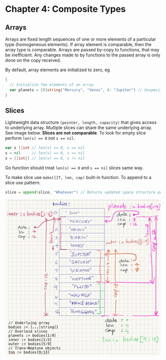 # Chapter 4: Composite Types

## Arrays
Arrays are fixed length sequences of one or more elements of a particular type (homogeneous elements).
If array element is comparable, then the array type is comparable. Arrays are passed by-copy to functions, 
that may be inefficient. Any changes made to by functions to the passed array is only done on the 
copy received.

By default, array elements are initialized to zero, eg
```go
{
  // Initialize few elements of an array
  var planets = [8]string{"Mercury", "Venus", 4: "Jupiter"} // Unspecified take "" values
} 
```

## Slices
Lightweight data structure `(pointer, length, capacity)` that gives access to underlying array.
Multiple slices can share the same underlying array. See image below. **Slices are not comparable**. 
To look for empty slice perform `len(s) == 0` not `s == nil`.
```go
var s []int // len(s) == 0, s == nil
s = nil     // len(s) == 0, s == nil
s = []int{} // len(s) == 0, s != nil
```
Go function should treat `len(s) == 0` and `s == nil` slices same way.

To make slice use `make([]T, len, cap)` built-in function. To append to a slice use pattern:
```go
slice = append(slice, "Whatever") // Returns updated space structure pointer.  
```

![Solar System Bodies](../content/media/slicesBodies.jpeg?raw=true "Bodies in Solar System")
